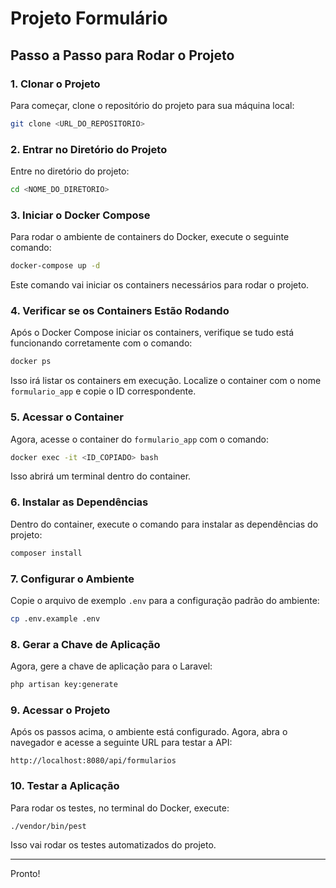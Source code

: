 

# Projeto Formulário

## Passo a Passo para Rodar o Projeto

### 1. Clonar o Projeto
Para começar, clone o repositório do projeto para sua máquina local:

```bash
git clone <URL_DO_REPOSITORIO>
```

### 2. Entrar no Diretório do Projeto
Entre no diretório do projeto:

```bash
cd <NOME_DO_DIRETORIO>
```

### 3. Iniciar o Docker Compose
Para rodar o ambiente de containers do Docker, execute o seguinte comando:

```bash
docker-compose up -d
```

Este comando vai iniciar os containers necessários para rodar o projeto.

### 4. Verificar se os Containers Estão Rodando
Após o Docker Compose iniciar os containers, verifique se tudo está funcionando corretamente com o comando:

```bash
docker ps
```

Isso irá listar os containers em execução. Localize o container com o nome `formulario_app` e copie o ID correspondente.

### 5. Acessar o Container
Agora, acesse o container do `formulario_app` com o comando:

```bash
docker exec -it <ID_COPIADO> bash
```

Isso abrirá um terminal dentro do container.

### 6. Instalar as Dependências
Dentro do container, execute o comando para instalar as dependências do projeto:

```bash
composer install
```

### 7. Configurar o Ambiente
Copie o arquivo de exemplo `.env` para a configuração padrão do ambiente:

```bash
cp .env.example .env
```

### 8. Gerar a Chave de Aplicação
Agora, gere a chave de aplicação para o Laravel:

```bash
php artisan key:generate
```

### 9. Acessar o Projeto
Após os passos acima, o ambiente está configurado. Agora, abra o navegador e acesse a seguinte URL para testar a API:

```
http://localhost:8080/api/formularios
```

### 10. Testar a Aplicação
Para rodar os testes, no terminal do Docker, execute:

```bash
./vendor/bin/pest
```

Isso vai rodar os testes automatizados do projeto.

---

Pronto!
